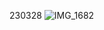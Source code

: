 230328
![IMG_1682](https://user-images.githubusercontent.com/100017195/228131695-2718d8e6-011f-4713-9ed6-54b498db571a.jpeg)
